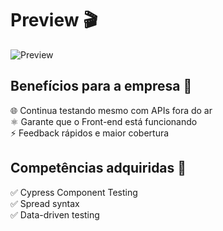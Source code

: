 # Preview 🎬
![Preview](./docs/preview.gif)

## Benefícios para a empresa 💼

🌐 Continua testando mesmo com APIs fora do ar  
⚛️ Garante que o Front-end está funcionando  
⚡ Feedback rápidos e maior cobertura  

## Competências adquiridas 🚀

✅ Cypress Component Testing  
✅ Spread syntax  
✅ Data-driven testing  